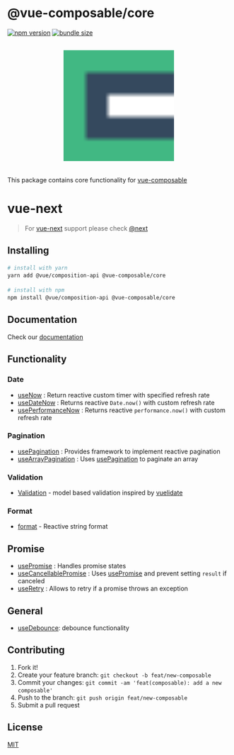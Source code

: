 # @vue-composable/core

[![npm version](https://badge.fury.io/js/%40vue-composable%2Fcore.svg)](https://badge.fury.io/js/%40vue-composable%2Fcore)
[![bundle size](https://badgen.net/bundlephobia/minzip/@vue-composable/core)](https://bundlephobia.com/result?p=@vue-composable/core)

<p align="center">
  <br>
  <img width="250" src="https://raw.githubusercontent.com/pikax/vue-composable/master/logo.svg" alt="logo of vue-composable">
  <br>
  <br>
</p>

This package contains core functionality for [vue-composable][vue-composable]

# vue-next

> For [vue-next](https://github.com/vuejs/vue-next) support please check [@next](https://www.npmjs.com/package/@vue-composable/core/v/next)

## Installing

```bash
# install with yarn
yarn add @vue/composition-api @vue-composable/core

# install with npm
npm install @vue/composition-api @vue-composable/core
```

## Documentation

Check our [documentation](https://pikax.me/vue-composable/)

## Functionality

### Date

- [useNow][now] : Return reactive custom timer with specified refresh rate
- [useDateNow][date-now] : Returns reactive `Date.now()` with custom refresh rate
- [usePerformanceNow][performance-now] : Returns reactive `performance.now()` with custom refresh rate

### Pagination

- [usePagination][pagination] : Provides framework to implement reactive pagination
- [useArrayPagination][array-pagination] : Uses [usePagination][pagination] to paginate an array

### Validation

- [Validation](https://pikax.me/vue-composable/composable/validation/validation) - model based validation inspired by [vuelidate](https://vuelidate.js.org/)

### Format

- [format][format] - Reactive string format

## Promise

- [usePromise][promise] : Handles promise states
- [useCancellablePromise][cancellable-promise] : Uses [usePromise][promise] and prevent setting `result` if canceled
- [useRetry][retry] : Allows to retry if a promise throws an exception

## General

- [useDebounce][debounce]: debounce functionality

[vue-composable]: https://github.com/pikax/vue-composable

<!-- TODO SET CORRECT url -->

[now]: https://pikax.me/vue-composable/composable/date/now
[date-now]: https://pikax.me/vue-composable/composable/date/dateNow
[performance-now]: https://pikax.me/vue-composable/composable/date/performanceNow
[pagination]: https://pikax.me/vue-composable/composable/pagination/pagination
[array-pagination]: https://pikax.me/vue-composable/composable/pagination/arrayPagination
[promise]: https://pikax.me/vue-composable/composable/promise/promise
[retry]: https://pikax.me/vue-composable/composable/promise/retry
[cancellable-promise]: https://pikax.me/vue-composable/composable/promise/cancellablePromise
[debounce]: https://github.com/pikax/vue-composable
[format]: https://github.com/pikax/vue-composable/format/format

## Contributing

1. Fork it!
2. Create your feature branch: `git checkout -b feat/new-composable`
3. Commit your changes: `git commit -am 'feat(composable): add a new composable'`
4. Push to the branch: `git push origin feat/new-composable`
5. Submit a pull request

## License

[MIT](http://opensource.org/licenses/MIT)
